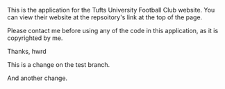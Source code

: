 This is the application for the Tufts University Football Club website. You can view their website at the repsoitory's link at the top of the page.

Please contact me before using any of the code in this application, as it is copyrighted by me. 

Thanks,
hwrd

This is a change on the test branch. 

And another change.
